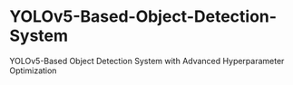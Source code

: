 # YOLOv5-Based-Object-Detection-System
YOLOv5-Based Object Detection System  with Advanced Hyperparameter Optimization
